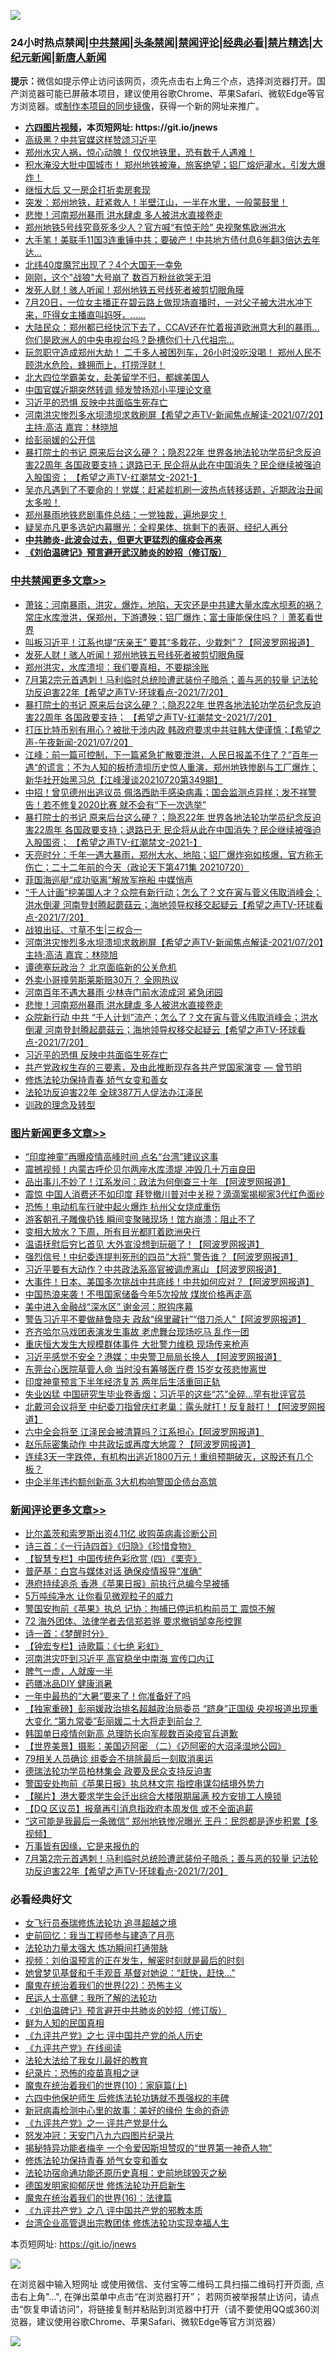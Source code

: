 ![](https://raw.githubusercontent.com/fqnews/bnews/master/64photo/fqnews-qr.jpg)

<div id="tt">
<h3>24小时热点禁闻|<a href="#%E4%B8%AD%E5%85%B1%E7%A6%81%E9%97%BB%E6%9B%B4%E5%A4%9A%E6%96%87%E7%AB%A0">中共禁闻</a>|<a href="#%E5%9B%BE%E7%89%87%E6%96%B0%E9%97%BB%E6%9B%B4%E5%A4%9A%E6%96%87%E7%AB%A0">头条禁闻</a>|<a href="#%E6%96%B0%E9%97%BB%E8%AF%84%E8%AE%BA%E6%9B%B4%E5%A4%9A%E6%96%87%E7%AB%A0">禁闻评论|<a href="#%E5%BF%85%E7%9C%8B%E7%BB%8F%E5%85%B8%E5%A5%BD%E6%96%87">经典必看|<a href="/video.md#%E7%A6%81%E7%89%87%E7%B2%BE%E9%80%89">禁片精选</a>|<a href="https://github.com/fqnews/djy/blob/master/gb/nf1351518.md#1">大纪元新闻</a>|<a href="https://github.com/fqnews/ntdtv/blob/master/gb/prog204.md#1">新唐人新闻</a></h3>
<div><b>提示：</b>微信如提示停止访问该网页，须先点击右上角三个点，选择浏览器打开。国产浏览器可能已屏蔽本项目，建议使用谷歌Chrome、苹果Safari、微软Edge等官方浏览器。或<a href="https://github.com/fqnews/bnews/blob/master/%E5%88%B6%E4%BD%9Cgit%E7%A6%81%E9%97%BB%E9%95%9C%E5%83%8F.md">制作本项目的同步镜像</a>，获得一个新的网址来推广。</div>
<ul>
<li><b><a href="http://d1.bdrive.tk/64.mp4" target="_blank">六四图片视频</a>，本页短网址: https://git.io/jnews</b></li>
<li><a href="/cbnews/20210720/1590733.md">高级黑？中共官媒这样赞颂习近平</a></li>
<li><a href="/bannedvideo/20210721/1590951.md">郑州水灾人祸，惊心动魄！  仅仅地铁里，恐有数千人遇难！</a></li>
<li><a href="/bannedvideo/20210720/1590882.md">积水淹没大批中国城市！    郑州地铁被淹，旅客绝望；铝厂熔炉灌水，引发大爆炸！</a></li>
<li><a href="/ssgc/20210720/1590721.md">继恒大后 又一房企打折卖房套现</a></li>
<li><a href="/bannedvideo/20210721/1590901.md">突发：郑州地铁，赶紧救人！半壁江山，一半在水里，一般蒙鼓里！</a></li>
<li><a href="/cbnews/20210721/1590932.md">悲惨！河南郑州暴雨 洪水肆虐 多人被洪水直接卷走</a></li>
<li><a href="/comments/20210721/1591050.md">郑州地铁5号线究竟死多少人？官方喊“有惊无险” 央视聚焦欧洲洪水</a></li>
<li><a href="/cbnews/20210720/1590785.md">大手笔！美联手11国3连重锤中共；要破产！中共地方债付息6年翻3倍达去年达...</a></li>
<li><a href="/cnnews/20210721/1590997.md">北纬40度魔咒出现了？4个大国无一幸免</a></li>
<li><a href="/comments/20210720/1590740.md">刚刚，这个"战狼"大号崩了 数百万粉丝欲哭无泪</a></li>
<li><a href="/cbnews/20210721/1591311.md">发死人财！骇人听闻！郑州地铁五号线死者被剪切眼角膜</a></li>
<li><a href="/bannedvideo/20210721/1591007.md">7月20日，一位女主播正在碧云路上做现场直播时，一对父子被大洪水冲下来，吓得女主播直叫妈呀，......</a></li>
<li><a href="/bannedvideo/20210721/1591072.md">大陆民众：郑州都已经快沉下去了，CCAV还在忙着报道欧洲意大利的暴雨...你们是欧洲人的中央电视台吗？卧槽你们十八代祖宗...</a></li>
<li><a href="/bannedvideo/20210721/1591151.md">玩忽职守造成郑州大劫！    二千多人被困列车，26小时没吃没喝！    郑州人民不顾洪水危险，蜂拥而上，打捞浮财！</a></li>
<li><a href="/lifebaike/20210720/1590883.md">北大四位学霸美女，赴美留学不归，都嫁美国人</a></li>
<li><a href="/ssgc/20210720/1590720.md">中国官媒近期突然转调 频发赞扬邓小平理论文章</a></li>
<li><a href="/cbnews/20210720/1590881.md">习近平的恐惧 反映中共面临生死存亡</a></li>
<li><a href="/comments/20210721/1591039.md">河南洪灾惨烈多水坝溃坝求救刷屏【希望之声TV-新闻焦点解读-2021/07/20】主持:高洁  嘉宾：林晓旭</a></li>
<li><a href="/baitai/20210721/1591068.md">给彭丽媛的公开信</a></li>
<li><a href="/comments/20210721/1591116.md">暴打院士的书记 原来后台这么硬？；隐忍22年 世界各地法轮功学员纪念反迫害22周年 各国政要支持；退路已无 民企将从此在中国消失？民企继续被强迫入股国资； 【希望之声TV-红潮禁文-2021-】</a></li>
<li><a href="/bannedvideo/20210720/1590819.md">吴亦凡遇到了不要命的！党媒：赶紧趁机刷一波热点转移话题，近期政治丑闻太多啦！</a></li>
<li><a href="/bannedvideo/20210721/1591032.md">郑州暴雨地铁悲剧事件总结：一党独裁，遍地是灾！</a></li>
<li><a href="/yule/20210721/1591236.md">疑吴亦凡更多选妃内幕曝光：全程果体、挑剩下的表哥、经纪人再分</a></li>
<li><b><a href="/comments/20200211/1275071.md" target="_blank">中共肺炎-此波会过去，但更大更猛烈的瘟疫会再来</a></b></li>
<li><b><a href="/comments/20200207/1272816.md" target="_blank">《刘伯温碑记》预言避开武汉肺炎的妙招（修订版）</a></b></li>
</ul>
</div>

<div class="catlist">
<h3><a href="/cbnews/" target="_blank">中共禁闻</a><span><a href="/cbnews/" target="_blank" rel="nofollow">更多文章>></a></span></h3>
<ul>
<li><a href="/cbnews/20210721/1591393.md" target="_blank">萧铭：河南暴雨，洪灾，爆炸，地陷，天灾还是中共建大量水库水坝惹的祸？常庄水库泄洪，保郑州，下游遭殃；铝厂爆炸；富士康能保住吗？｜萧茗看世界</a></li>
<li><a href="/cbnews/20210721/1591312.md" target="_blank">叫板习近平！江系也提“庆亲王” 要其“多栽花，少栽刺”？【阿波罗网报道】</a></li>
<li><a href="/cbnews/20210721/1591311.md" target="_blank">发死人财！骇人听闻！郑州地铁五号线死者被剪切眼角膜</a></li>
<li><a href="/cbnews/20210721/1591270.md" target="_blank">郑州洪灾，水库溃坝：我们要真相，不要糊涂账</a></li>
<li><a href="/comments/20210721/1591268.md" target="_blank">7月第2宗元首遇刺！马利临时总统险遭武装份子暗杀；善与恶的较量 记法轮功反迫害22年【希望之声TV-环球看点-2021/7/20】</a></li>
<li><a href="/comments/20210721/1591267.md" target="_blank">暴打院士的书记 原来后台这么硬？；隐忍22年 世界各地法轮功学员纪念反迫害22周年 各国政要支持； 【希望之声TV-红潮禁文-2021/7/20】</a></li>
<li><a href="/comments/20210721/1591257.md" target="_blank">打压比特币别有用心？被批干涉内政 韩政府要求中共驻韩大使谨慎；【希望之声-午夜新闻-2021/07/20】</a></li>
<li><a href="/cbnews/20210721/1591221.md" target="_blank">江峰：前一篇可控制，下一篇紧急扩散要泄洪，人民日报盖不住了？”百年一遇“的谎言：不为人知的板桥溃坝历史惊人重演，郑州地铁惨剧与工厂爆炸；新华社开始黑习总【江峰漫谈20210720第349期】</a></li>
<li><a href="/comments/20210721/1591180.md" target="_blank">中招！曾见德州出逃议员 佩洛西助手感染病毒；国会监测点异样；发不祥警告！若不修复2020比赛 就不会有“下一次选举”</a></li>
<li><a href="/comments/20210721/1591116.md" target="_blank">暴打院士的书记 原来后台这么硬？；隐忍22年 世界各地法轮功学员纪念反迫害22周年 各国政要支持；退路已无 民企将从此在中国消失？民企继续被强迫入股国资； 【希望之声TV-红潮禁文-2021-】</a></li>
<li><a href="/cbnews/20210721/1591111.md" target="_blank">天亮时分：千年一遇大暴雨，郑州大水、地陷；铝厂爆炸宛如核爆，官方称无伤亡；二十二年前的今天（政论天下第471集 20210720）</a></li>
<li><a href="/cbnews/20210721/1591089.md" target="_blank">菲国海巡艇“成功驱离”解放军拖船 中媒悄声</a></li>
<li><a href="/comments/20210721/1591060.md" target="_blank">“千人计画”挖美国人才？众院有新行动；怎么了？文在寅与菅义伟取消峰会；洪水倒灌 河南登封腾起蘑菇云；海地领导权移交起疑云【希望之声TV-环球看点-2021/7/20】</a></li>
<li><a href="/cbnews/20210721/1590915.md" target="_blank">战狼出征、寸草不生|三权合一</a></li>
<li><a href="/comments/20210721/1591039.md" target="_blank">河南洪灾惨烈多水坝溃坝求救刷屏【希望之声TV-新闻焦点解读-2021/07/20】主持:高洁  嘉宾：林晓旭</a></li>
<li><a href="/cbnews/20210721/1590992.md" target="_blank">谭德塞玩政治？ 北京面临新的公关危机</a></li>
<li><a href="/cbnews/20210721/1590970.md" target="_blank">外卖小哥撞劳斯莱斯赔30万？ 全网热议</a></li>
<li><a href="/cbnews/20210721/1590962.md" target="_blank">河南百年不遇大暴雨 少林寺门前水流成河 紧急闭园</a></li>
<li><a href="/cbnews/20210721/1590932.md" target="_blank">悲惨！河南郑州暴雨 洪水肆虐 多人被洪水直接卷走</a></li>
<li><a href="/comments/20210721/1590921.md" target="_blank">众院新行动 中共 “千人计划”流产；怎么了？文在寅与菅义伟取消峰会；洪水倒灌 河南登封腾起蘑菇云；海地领导权移交起疑云【希望之声TV-环球看点-2021/7/20】</a></li>
<li><a href="/cbnews/20210720/1590881.md" target="_blank">习近平的恐惧 反映中共面临生死存亡</a></li>
<li><a href="/comments/20210720/1590038.md" target="_blank">共产党政权生存的三要素，及由此推断现存各共产党国家演变 — 曾节明</a></li>
<li><a href="/cbnews/20210720/1590052.md" target="_blank">修炼法轮功保持青春 娇气女变和善女</a></li>
<li><a href="/cbnews/20210720/1590062.md" target="_blank">法轮功反迫害22年 全球387万人促法办江泽民</a></li>
<li><a href="/cbnews/20210720/1590435.md" target="_blank">训政的理念及转型</a></li>

</ul>
</div>
<div class="catlist">
<h3><a href="/topimagenews/" target="_blank">图片新闻</a><span><a href="/topimagenews/" target="_blank" rel="nofollow">更多文章>></a></span></h3>
<ul>
<li><a href="/topimagenews/20210719/1590068.md" target="_blank">“印度神童”再曝疫情高峰时间 点名“台湾”建议这事</a></li>
<li><a href="/topimagenews/20210719/1590055.md" target="_blank">震撼视频！内蒙古呼伦贝尔两座水库溃堤 冲毁几十万亩良田</a></li>
<li><a href="/topimagenews/20210719/1589964.md" target="_blank">品出事儿不妙了！江系发问：政法为何倒查三十年 【阿波罗网报道】</a></li>
<li><a href="/topimagenews/20210719/1589755.md" target="_blank">震惊 中国人消费还不如印度 拜登撤川普对中关税？滴滴案揭柳家3代红色面纱</a></li>
<li><a href="/topimagenews/20210719/1589727.md" target="_blank">恐怖！电动机车行驶中起火爆炸 杭州父女烧成重伤</a></li>
<li><a href="/topimagenews/20210719/1589716.md" target="_blank">游客朝孔子雕像扔钱 瞬间变聚赌现场！馆方崩溃：阻止不了</a></li>
<li><a href="/topimagenews/20210718/1589658.md" target="_blank">变相大放水？下周，所有目光都盯着欧洲央行</a></li>
<li><a href="/topimagenews/20210718/1589531.md" target="_blank">温语抚慰后穷匕首见 大外宣没想到玩砸了！【阿波罗网报道】</a></li>
<li><a href="/topimagenews/20210718/1589472.md" target="_blank">强烈信号！中纪委连提判死刑的四员“大将” 警告谁？【阿波罗网报道】</a></li>
<li><a href="/topimagenews/20210717/1588988.md" target="_blank">习近平要有大动作？中共政法系高官被调虎离山 【阿波罗网报道】</a></li>
<li><a href="/topimagenews/20210717/1588839.md" target="_blank">大事件！日本、美国多次挑战中共底线！中共如何应对？【阿波罗网报道】</a></li>
<li><a href="/topimagenews/20210717/1588653.md" target="_blank">中国热浪来袭！不甩国家储备今年5次投放 煤炭价格再走高</a></li>
<li><a href="/topimagenews/20210716/1587997.md" target="_blank">美中进入金融战“深水区” 谢金河：脱钩序幕</a></li>
<li><a href="/topimagenews/20210715/1587586.md" target="_blank">警告习近平不要做赫鲁晓夫 政敌“绵里藏针”“借刀杀人”【阿波罗网报道】</a></li>
<li><a href="/topimagenews/20210715/1587554.md" target="_blank">齐齐哈尔马戏团表演发生事故 老虎舞台现场吃马 乱作一团</a></li>
<li><a href="/topimagenews/20210715/1587536.md" target="_blank">重庆恒大发生大规模群体事件 大批警力维稳 现场传来枪声</a></li>
<li><a href="/topimagenews/20210715/1587502.md" target="_blank">习近平感觉不安全？港媒：中央警卫局局长换人 【阿波罗网报道】</a></li>
<li><a href="/topimagenews/20210715/1587324.md" target="_blank">东莞台心医院草菅人命 当时没有筹够医疗费 15岁女孩悲惨离世</a></li>
<li><a href="/topimagenews/20210715/1587248.md" target="_blank">印度神童预言下半年经济复苏 两年后生活重回正轨</a></li>
<li><a href="/topimagenews/20210714/1587052.md" target="_blank">失业凶猛 中国研究生毕业卷香烟；习近平的这些“芯”全碎&#8230;罕有批评官员</a></li>
<li><a href="/topimagenews/20210714/1586860.md" target="_blank">北戴河会议将至 中纪委刀指曾庆红老巢：露头就打！反复敲打！【阿波罗网报道】</a></li>
<li><a href="/topimagenews/20210713/1586149.md" target="_blank">六中全会将至 江泽民会被清算吗？江系担心【阿波罗网报道】</a></li>
<li><a href="/topimagenews/20210713/1586069.md" target="_blank">赵乐际密集动作 中共政坛或再度大地震？【阿波罗网报道】</a></li>
<li><a href="/topimagenews/20210713/1586042.md" target="_blank">连续3天一字跌停，有机构出逃近1800万元！重组预期破灭，这股还有几个板？</a></li>
<li><a href="/topimagenews/20210713/1585784.md" target="_blank">中企半年违约额创新高 3大机构响警国企债台高筑</a></li>

</ul>
</div>
<div class="catlist">
<h3><a href="/comments/" target="_blank">新闻评论</a><span><a href="/comments/" target="_blank" rel="nofollow">更多文章>></a></span></h3>
<ul>
<li><a href="/comments/20210721/1591388.md" target="_blank">比尔盖茨和索罗斯出资4.11亿 收购英病毒诊断公司</a></li>
<li><a href="/comments/20210721/1591387.md" target="_blank">诗三首：《一行诗四首》《归隐》《珍惜食物》</a></li>
<li><a href="/comments/20210721/1591386.md" target="_blank">【智慧专栏】中国传统色彩欣赏 (四）《栗壳》</a></li>
<li><a href="/comments/20210721/1591375.md" target="_blank">普萨基：白宫与媒体对话 确保疫情报导“准确”</a></li>
<li><a href="/comments/20210721/1591374.md" target="_blank">港府持续追杀 香港《苹果日报》前执行总编今早被捕</a></li>
<li><a href="/comments/20210721/1591373.md" target="_blank">5万吨纯净水 让你看见微观粒子的威力</a></li>
<li><a href="/comments/20210721/1591357.md" target="_blank">警国安拘前《苹果》执总 记协：拘捕已停运机构前员工 震惊不解</a></li>
<li><a href="/comments/20210721/1591356.md" target="_blank">72 海外团体、法律学者去信郑若骅 要求撤销邹幸彤控罪</a></li>
<li><a href="/comments/20210721/1591355.md" target="_blank">诗一首：《梦醒时分》</a></li>
<li><a href="/comments/20210721/1591354.md" target="_blank">【钟宏专栏】诗歌篇：《七绝 彩虹》</a></li>
<li><a href="/comments/20210721/1591352.md" target="_blank">河南洪灾吓到习近平 高官稳坐中南海 宣传口内讧</a></li>
<li><a href="/comments/20210721/1591351.md" target="_blank">脾气一虚，人就废一半</a></li>
<li><a href="/comments/20210721/1591350.md" target="_blank">药膳冰品DIY 健康消暑</a></li>
<li><a href="/comments/20210721/1591349.md" target="_blank">一年中最热的“大暑”要来了！你准备好了吗</a></li>
<li><a href="/comments/20210721/1591338.md" target="_blank">【独家重磅】彭丽媛政治排名超越政治局委员 “跻身”正国级 央视报道出现重大变化 “第九常委”彭丽媛二十大将走到前台？</a></li>
<li><a href="/comments/20210721/1591332.md" target="_blank">韩国单日疫情创新高 总理防长向军舰数百染疫官兵道歉</a></li>
<li><a href="/comments/20210721/1591316.md" target="_blank">【世界美景】摄影：美国迈阿密 （二）《迈阿密的大沼泽湿地公园》</a></li>
<li><a href="/comments/20210721/1591315.md" target="_blank">79相关人员确诊 组委会不排除最后一刻取消奥运</a></li>
<li><a href="/comments/20210721/1591301.md" target="_blank">德瑞法轮功学员柏林集会 政要及民众支持反迫害</a></li>
<li><a href="/comments/20210721/1591291.md" target="_blank">警国安处拘前《苹果日报》执总林文宗 指控串谋勾结境外势力</a></li>
<li><a href="/comments/20210721/1591290.md" target="_blank">【睇片】港大要求学生会迁出综合大楼限期届满 校方安排工人换锁</a></li>
<li><a href="/comments/20210721/1591288.md" target="_blank">【DQ 区议员】报章再引消息指政府本周发信 或不全面追薪</a></li>
<li><a href="/comments/20210721/1591287.md" target="_blank">“这可能是我最后一条微信” 郑州地铁惨况曝光 王丹：民怨都是逐步积累【多视频】</a></li>
<li><a href="/comments/20210721/1591271.md" target="_blank">万事皆有因缘，它是来报仇的</a></li>
<li><a href="/comments/20210721/1591268.md" target="_blank">7月第2宗元首遇刺！马利临时总统险遭武装份子暗杀；善与恶的较量 记法轮功反迫害22年【希望之声TV-环球看点-2021/7/20】</a></li>

</ul>
</div>

<div class="catlist">
<h3>必看经典好文</h3>
<ul>
<li><a href="/topimagenews/20210512/1544658.md" target="_blank">女飞行员泰瑞修炼法轮功 追寻超越之境</a></li>
<li><a href="/aomi/history/20141104/323033.md" target="_blank">史前回忆：我当工程师参与建造了月亮</a></li>
<li><a href="/cbnews/20200816/1381005.md" target="_blank">法轮功力量太强大 炼功瞬间打通带脉</a></li>
<li><a href="/comments/20200628/1351782.md" target="_blank">视频：刘伯温预言的正在发生，解密时刻就是最后的时刻</a></li>
<li><a href="/cnnews/20210420/1529760.md" target="_blank">她曾梦见基督和千手观音 基督对她说：“赶快，赶快…”</a></li>
<li><a href="/comments/20180804/981524.md" target="_blank">魔鬼在统治着我们的世界(22)：恐怖主义</a></li>
<li><a href="/ccpdope/20200729/1369047.md" target="_blank">民运人士高健：我所了解的法轮功</a></li>
<li><a href="/comments/20200207/1272816.md" target="_blank">《刘伯温碑记》预言避开中共肺炎的妙招（修订版）</a></li>
<li><a href="/comments/20200926/1403589.md" target="_blank">鲜为人知的民国真相</a></li>
<li><a href="/bookonline/20131116/201048.md" target="_blank">《九评共产党》之七 评中国共产党的杀人历史</a></li>
<li><a href="/bookonline/20131116/201057.md" target="_blank">《九评共产党》在线阅读</a></li>
<li><a href="/cbnews/20200516/1329218.md" target="_blank">法轮大法给了我女儿最好的教育</a></li>
<li><a href="/topimagenews/20180408/925060.md" target="_blank">纪录片：恐怖的疫苗真相之谜</a></li>
<li><a href="/topimagenews/20180529/950153.md" target="_blank">魔鬼在统治着我们的世界(10)：家庭篇(上)</a></li>
<li><a href="/comments/20200926/1403542.md" target="_blank">六四中他保护师生 后修炼法轮功铸就不畏强权的丰碑</a></li>
<li><a href="/cbnews/20210421/1530674.md" target="_blank">新冠病毒检测中心里的故事：美好的缘份 生命的奇迹</a></li>
<li><a href="/bookonline/20131116/201056.md" target="_blank">《九评共产党》之一 评共产党是什么</a></li>
<li><a href="/comments/20200604/783200.md" target="_blank">怒发冲冠：天安门八九六四图片纪录片</a></li>
<li><a href="/cnnews/20210317/1506463.md" target="_blank">揭秘特异功能者梅辛 一个令爱因斯坦赞叹的“世界第一神奇人物”</a></li>
<li><a href="/cbnews/20210720/1590052.md" target="_blank">修炼法轮功保持青春 娇气女变和善女</a></li>
<li><a href="/tculture/20121025/73069.md" target="_blank">法轮功宿命通功能还原历史真相：史前地球毁灭之秘</a></li>
<li><a href="/comments/20200722/1364497.md" target="_blank">德国发明家抑郁厌世 修炼法轮功开启新生</a></li>
<li><a href="/topimagenews/20180615/958090.md" target="_blank">魔鬼在统治着我们的世界(16)：法律篇</a></li>
<li><a href="/bookonline/20131116/201047.md" target="_blank">《九评共产党》之八 评中国共产党的邪教本质</a></li>
<li><a href="/comments/20200528/1335859.md" target="_blank">台湾企业高管退出宗教团体 修炼法轮功实现幸福人生</a></li>

</ul>
</div>

本页短网址: https://git.io/jnews

![](https://raw.githubusercontent.com/fqnews/bnews/master/64photo/fqnews-qr.jpg)

在浏览器中输入短网址 或使用微信、支付宝等二维码工具扫描二维码打开页面, 点击右上角"...", 在弹出菜单中点击“在浏览器打开”； 若网页被举报禁止访问，请点击“恢复申请访问”，将链接复制并粘贴到浏览器中打开（请不要使用QQ或360浏览器，建议使用谷歌Chrome、苹果Safari、微软Edge等官方浏览器）

![](https://raw.githubusercontent.com/fqnews/bnews/master/64photo/wx.jpg)